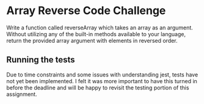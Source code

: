 # Array Reverse Code Challenge

Write a function called reverseArray which takes an array as an argument. Without utilizing any of the built-in methods available to your language, return the provided array argument with elements in reversed order.

## Running the tests

Due to time constraints and some issues with understanding jest, tests have not yet been implemented. I felt it was more important to have this turned in before the deadline and will be happy to revisit the testing portion of this assignment.

